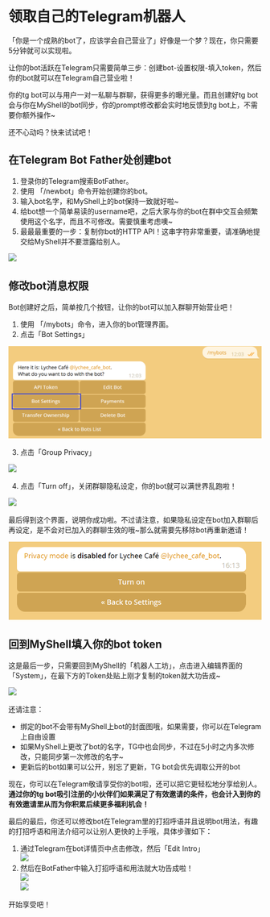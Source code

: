 # 领取自己的Telegram机器人

「你是一个成熟的bot了，应该学会自己营业了」好像是一个梦？现在，你只需要5分钟就可以实现啦。

让你的bot活跃在Telegram只需要简单三步：创建bot-设置权限-填入token，然后你的bot就可以在Telegram自己营业啦！

你的tg bot可以与用户一对一私聊与群聊，获得更多的曝光量。而且创建好tg bot会与你在MyShell的bot同步，你的prompt修改都会实时地反馈到tg bot上，不需要你额外操作\~

还不心动吗？快来试试吧！

## 在Telegram Bot Father处创建bot

1. 登录你的Telegram搜索BotFather。
2. 使用 「/newbot」命令开始创建你的bot。
3. 输入bot名字，和MyShell上的bot保持一致就好啦\~
4. 给bot想一个简单易读的username吧，之后大家与你的bot在群中交互会频繁使用这个名字，而且不可修改。需要慎重考虑噢\~
5. 最最最重要的一步：复制你bot的HTTP API！这串字符非常重要，请准确地提交给MyShell并不要泄露给别人。&#x20;

![](<../.gitbook/assets/image (4) (1).png>)

## 修改bot消息权限

Bot创建好之后，简单按几个按钮，让你的bot可以加入群聊开始营业吧！

1. 使用 「/mybots」命令，进入你的bot管理界面。
2. 点击「Bot Settings」

![](<../.gitbook/assets/image (1).png>)

3. 点击「Group Privacy」

![](<../.gitbook/assets/image (3) (1).png>)

4. 点击「Turn off」，关闭群聊隐私设定，你的bot就可以满世界乱跑啦！

![](<../.gitbook/assets/image (2) (1).png>)

最后得到这个界面，说明你成功啦。不过请注意，如果隐私设定在bot加入群聊后再设定，是不会对已加入的群聊生效的哦\~那么就需要先移除bot再重新邀请！

![](<../.gitbook/assets/image (1) (1) (1).png>)

## 回到MyShell填入你的bot token

这是最后一步，只需要回到MyShell的「机器人工坊」，点击进入编辑界面的「System」，在最下方的Token处贴上刚才复制的token就大功告成\~

![](<../.gitbook/assets/image (5).png>)

还请注意：

* 绑定的bot不会带有MyShell上bot的封面图哦，如果需要，你可以在Telegram上自由设置
* 如果MyShell上更改了bot的名字，TG中也会同步，不过在5小时之内多次修改，只能同步第一次修改的名字\~
* 更新后的bot如果可以公开，别忘了更新，TG bot会优先调取公开的bot

现在，你可以在Telegram敬请享受你的bot啦，还可以把它更轻松地分享给别人。**通过你的tg bot吸引注册的小伙伴们如果满足了有效邀请的条件，也会计入到你的有效邀请里从而为你积累后续更多福利机会！**

最后的最后，你还可以修改bot在Telegram里的打招呼语并且说明bot用法，有趣的打招呼语和用法介绍可以让别人更快的上手哦，具体步骤如下：

1. 通过Telegram在bot详情页中点击修改，然后「Edit Intro」\
   ![](<../.gitbook/assets/image (2).png>)
2. 然后在BotFather中输入打招呼语和用法就大功告成啦！\
   ![](<../.gitbook/assets/image (3) (2).png>)\
   ![](<../.gitbook/assets/image (1) (2).png>)

开始享受吧！
